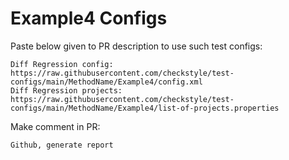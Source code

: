 # Example4 Configs
Paste below given to PR description to use such test configs:
```
Diff Regression config: https://raw.githubusercontent.com/checkstyle/test-configs/main/MethodName/Example4/config.xml
Diff Regression projects: https://raw.githubusercontent.com/checkstyle/test-configs/main/MethodName/Example4/list-of-projects.properties
```
Make comment in PR:
```
Github, generate report
```
